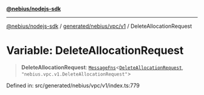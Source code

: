[**@nebius/nodejs-sdk**](../../../../../README.md)

---

[@nebius/nodejs-sdk](../../../../../README.md) / [generated/nebius/vpc/v1](../README.md) / DeleteAllocationRequest

# Variable: DeleteAllocationRequest

> **DeleteAllocationRequest**: [`MessageFns`](../../../../../runtime/protos/core/interfaces/MessageFns.md)\<[`DeleteAllocationRequest`](../interfaces/DeleteAllocationRequest.md), `"nebius.vpc.v1.DeleteAllocationRequest"`\>

Defined in: src/generated/nebius/vpc/v1/index.ts:779
